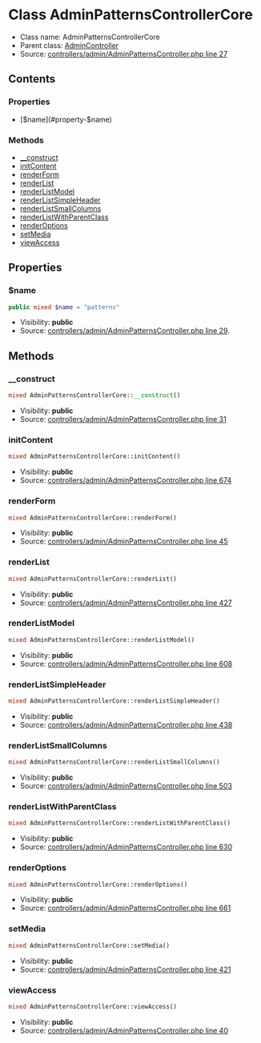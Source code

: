 Class AdminPatternsControllerCore
=====================





* Class name: AdminPatternsControllerCore
* Parent class: [AdminController](class.AdminControllerCore.md)
* Source: [controllers/admin/AdminPatternsController.php line 27](https://github.com/PrestaShop/PrestaShop/blob/1.6.0.10/controllers/admin/AdminPatternsController.php#L27)


Contents
--------


### Properties

* [$name](#property-$name)

### Methods

* [__construct](#method-__construct)
* [initContent](#method-initContent)
* [renderForm](#method-renderForm)
* [renderList](#method-renderList)
* [renderListModel](#method-renderListModel)
* [renderListSimpleHeader](#method-renderListSimpleHeader)
* [renderListSmallColumns](#method-renderListSmallColumns)
* [renderListWithParentClass](#method-renderListWithParentClass)
* [renderOptions](#method-renderOptions)
* [setMedia](#method-setMedia)
* [viewAccess](#method-viewAccess)




Properties
----------


### <a name="property-$name"></a>$name

```php
public mixed $name = "patterns"
```





* Visibility: **public**
* Source: [controllers/admin/AdminPatternsController.php line 29](https://github.com/PrestaShop/PrestaShop/blob/1.6.0.10/controllers/admin/AdminPatternsController.php#L29).


Methods
-------


### <a name="method-__construct"></a>__construct

```php
mixed AdminPatternsControllerCore::__construct()
```





* Visibility: **public**
* Source: [controllers/admin/AdminPatternsController.php line 31](https://github.com/PrestaShop/PrestaShop/blob/1.6.0.10/controllers/admin/AdminPatternsController.php#L31)




### <a name="method-initContent"></a>initContent

```php
mixed AdminPatternsControllerCore::initContent()
```





* Visibility: **public**
* Source: [controllers/admin/AdminPatternsController.php line 674](https://github.com/PrestaShop/PrestaShop/blob/1.6.0.10/controllers/admin/AdminPatternsController.php#L674)




### <a name="method-renderForm"></a>renderForm

```php
mixed AdminPatternsControllerCore::renderForm()
```





* Visibility: **public**
* Source: [controllers/admin/AdminPatternsController.php line 45](https://github.com/PrestaShop/PrestaShop/blob/1.6.0.10/controllers/admin/AdminPatternsController.php#L45)




### <a name="method-renderList"></a>renderList

```php
mixed AdminPatternsControllerCore::renderList()
```





* Visibility: **public**
* Source: [controllers/admin/AdminPatternsController.php line 427](https://github.com/PrestaShop/PrestaShop/blob/1.6.0.10/controllers/admin/AdminPatternsController.php#L427)




### <a name="method-renderListModel"></a>renderListModel

```php
mixed AdminPatternsControllerCore::renderListModel()
```





* Visibility: **public**
* Source: [controllers/admin/AdminPatternsController.php line 608](https://github.com/PrestaShop/PrestaShop/blob/1.6.0.10/controllers/admin/AdminPatternsController.php#L608)




### <a name="method-renderListSimpleHeader"></a>renderListSimpleHeader

```php
mixed AdminPatternsControllerCore::renderListSimpleHeader()
```





* Visibility: **public**
* Source: [controllers/admin/AdminPatternsController.php line 438](https://github.com/PrestaShop/PrestaShop/blob/1.6.0.10/controllers/admin/AdminPatternsController.php#L438)




### <a name="method-renderListSmallColumns"></a>renderListSmallColumns

```php
mixed AdminPatternsControllerCore::renderListSmallColumns()
```





* Visibility: **public**
* Source: [controllers/admin/AdminPatternsController.php line 503](https://github.com/PrestaShop/PrestaShop/blob/1.6.0.10/controllers/admin/AdminPatternsController.php#L503)




### <a name="method-renderListWithParentClass"></a>renderListWithParentClass

```php
mixed AdminPatternsControllerCore::renderListWithParentClass()
```





* Visibility: **public**
* Source: [controllers/admin/AdminPatternsController.php line 630](https://github.com/PrestaShop/PrestaShop/blob/1.6.0.10/controllers/admin/AdminPatternsController.php#L630)




### <a name="method-renderOptions"></a>renderOptions

```php
mixed AdminPatternsControllerCore::renderOptions()
```





* Visibility: **public**
* Source: [controllers/admin/AdminPatternsController.php line 661](https://github.com/PrestaShop/PrestaShop/blob/1.6.0.10/controllers/admin/AdminPatternsController.php#L661)




### <a name="method-setMedia"></a>setMedia

```php
mixed AdminPatternsControllerCore::setMedia()
```





* Visibility: **public**
* Source: [controllers/admin/AdminPatternsController.php line 421](https://github.com/PrestaShop/PrestaShop/blob/1.6.0.10/controllers/admin/AdminPatternsController.php#L421)




### <a name="method-viewAccess"></a>viewAccess

```php
mixed AdminPatternsControllerCore::viewAccess()
```





* Visibility: **public**
* Source: [controllers/admin/AdminPatternsController.php line 40](https://github.com/PrestaShop/PrestaShop/blob/1.6.0.10/controllers/admin/AdminPatternsController.php#L40)



